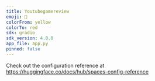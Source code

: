 ```yaml
---
title: Youtubegamereview
emoji: 🐨
colorFrom: yellow
colorTo: red
sdk: gradio
sdk_version: 4.8.0
app_file: app.py
pinned: false
---
```


Check out the configuration reference at https://huggingface.co/docs/hub/spaces-config-reference
